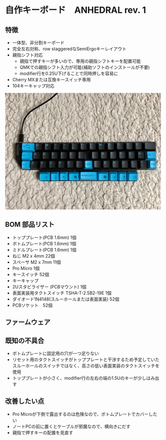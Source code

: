 # 自作キーボード　ANHEDRAL rev. 1

## 特徴
- 一体型、非分割キーボード
- 完全左右対称、row staggeredなSemiErgoキーレイアウト
- 親指シフト対応
  - 親指で押すキーが多いので、専用の親指シフトキーを配置可能
  - QMKでの親指シフト入力が可能(補助ソフトのインストールが不要)
  - modifier行を0.25U下げることで同時押しを容易に
- Cherry MXまたは互換キースイッチ専用
- 104キーキャップ対応

![ANHEDRAL](anhedral1-1.jpeg)

## BOM 部品リスト
- トッププレート(PCB 1.6mm) 1個
- ボトムプレート(PCB 1.6mm) 1個
- ミドルプレート(PCB 1.6mm) 1個
- ねじ M2 x 4mm 22個
- スペーサ M2 x 7mm 11個
- Pro Micro 1個
- キースイッチ 52個
- キーキャップ 
- 2Uスタビライザー (PCBマウント) 1個
- 表面実装用タクトスイッチ TSHA-T-2.5B2-19E 1個
- ダイオード1N4148(スルーホールまたは表面実装) 52個
- PCBソケット　52個

## ファームウェア


## 既知の不具合
- ボトムプレートに固定用の穴が一つ足りない
- リセット用のタクトスイッチがトッププレートと干渉するため予定していたスルーホールのスイッチではなく、高さの低い表面実装のタクトスイッチを使用
- トッププレートが小さく、modifier行の左右の端の1.5Uのキーが少しはみ出す

## 改善したい点
- Pro Microが下側で露出するのは危険なので、ボトムプレートでカバーしたい
- ノートPCの前に置くとケーブルが邪魔なので、横向きにだす
- 親指で押すキーの配置を見直す

